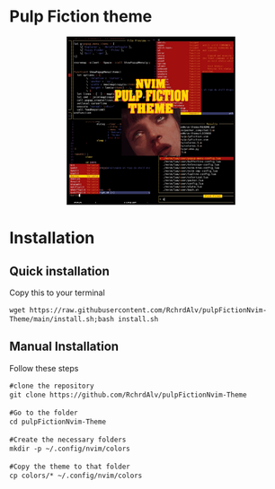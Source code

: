 # Pulp Fiction theme

<p align="center">
  <img src=".imgs/themepic.jpg" width="300" >
</p>


# Installation
## Quick installation
Copy this to your terminal
```
wget https://raw.githubusercontent.com/RchrdAlv/pulpFictionNvim-Theme/main/install.sh;bash install.sh
```

## Manual Installation
Follow these steps
```
#clone the repository
git clone https://github.com/RchrdAlv/pulpFictionNvim-Theme

#Go to the folder
cd pulpFictionNvim-Theme

#Create the necessary folders
mkdir -p ~/.config/nvim/colors

#Copy the theme to that folder
cp colors/* ~/.config/nvim/colors
```